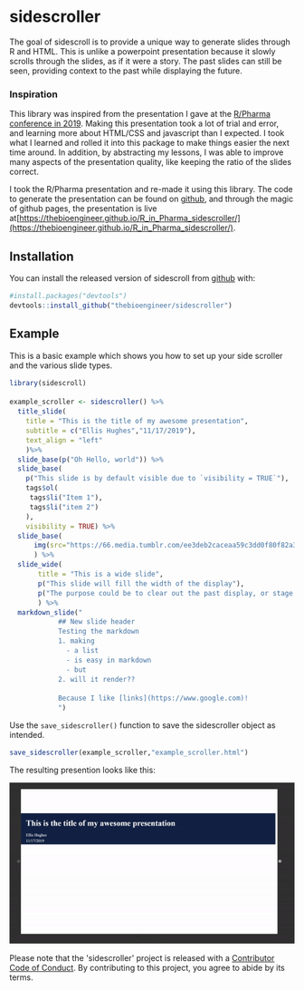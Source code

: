 # sidescroller

<!-- badges: start -->
<!-- badges: end -->

The goal of sidescroll is to provide a unique way to generate slides through R and HTML. This is unlike a powerpoint presentation because it slowly scrolls through the slides, as if it were a story. The past slides can still be seen, providing context to the past while displaying the future.

### Inspiration
This library was inspired from the presentation I gave at the [R/Pharma conference in 2019](https://thebioengineer.github.io/post/2019-08-24-r-in-pharma/r_pharma_scharp_validation).
Making this presentation took a lot of trial and error, and learning more about HTML/CSS and javascript than I expected. 
I took what I learned and rolled it into this package to make things easier the next time around. 
In addition, by abstracting my lessons, I was able to improve many aspects of the presentation quality, like keeping the ratio of the slides correct.

I took the R/Pharma presentation and re-made it using this library.
The code to generate the presentation can be found on [github](https://github.com/thebioengineer/R_in_Pharma_sidescroller), and through the magic of github pages, the presentation is live at[https://thebioengineer.github.io/R_in_Pharma_sidescroller/](https://thebioengineer.github.io/R_in_Pharma_sidescroller/).

## Installation

You can install the released version of sidescroll from [github](https://www.github.com/thebioengineer/sidescroller) with:

``` r
#install.packages("devtools")
devtools::install_github("thebioengineer/sidescroller")
```

## Example

This is a basic example which shows you how to set up your side scroller and the various slide types.

``` r
library(sidescroll)

example_scroller <- sidescroller() %>%
  title_slide(
    title = "This is the title of my awesome presentation",
    subtitle = c("Ellis Hughes","11/17/2019"),
    text_align = "left"
    )%>%
  slide_base(p("Oh Hello, world")) %>%
  slide_base(
    p("This slide is by default visible due to `visibility = TRUE`"),
    tags$ol(
     tags$li("Item 1"),
     tags$li("item 2")
    ),
    visibility = TRUE) %>%
  slide_base(
      img(src="https://66.media.tumblr.com/ee3deb2caceaa59c3dd0f80f82a37beb/tumblr_mpsej2j5rW1qz8x31o1_500.gifv")
      ) %>%
  slide_wide(
       title = "This is a wide slide",
       p("This slide will fill the width of the display"),
       p("The purpose could be to clear out the past display, or stage before the next section")
       ) %>%
  markdown_slide("
            ## New slide header
            Testing the markdown
            1. making
              - a list
              - is easy in markdown
              - but
            2. will it render??

            Because I like [links](https://www.google.com)!
            ")
```
Use the `save_sidescroller()` function to save the sidescroller object as intended.

```r
save_sidescroller(example_scroller,"example_scroller.html")

```

The resulting presention looks like this:

![gif of sample presentation](inst/sample/side_scroller_example_screen_capture.gif)

Please note that the 'sidescroller' project is released with a
[Contributor Code of Conduct](CODE_OF_CONDUCT.md).
By contributing to this project, you agree to abide by its terms.
